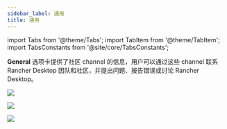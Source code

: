 ```yaml
---
sidebar_label: 通用
title: 通用
---
```


import Tabs from '@theme/Tabs';
import TabItem from '@theme/TabItem';
import TabsConstants from '@site/core/TabsConstants';

**General** 选项卡提供了社区 channel 的信息，用户可以通过这些 channel 联系 Rancher Desktop 团队和社区，并提出问题、报告错误或讨论 Rancher Desktop。

<Tabs groupId="os" defaultValue={TabsConstants.defaultOs}>
<TabItem value="Windows">

![](rd-versioned-asset://ui-main/Windows_General.png)

</TabItem>
<TabItem value="macOS">

![](rd-versioned-asset://ui-main/macOS_General.png)

</TabItem>
<TabItem value="Linux">

![](rd-versioned-asset://ui-main/Linux_General.png)

</TabItem>
</Tabs>
